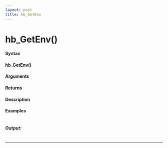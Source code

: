 ```yaml
---
layout: post
title: hb_GetEnv
---
```


# hb_GetEnv()


#### Syntax

#### hb_GetEnv()

#### Arguments

#### Returns

#### Description

#### Examples

```

```

##### Output:

```

```

---